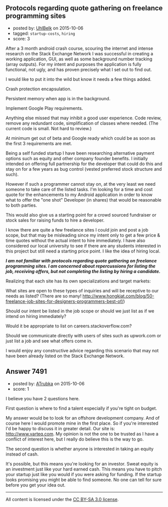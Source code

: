 ## Protocols regarding quote gathering on freelance programming sites

- posted by: [UhlBelk](https://stackexchange.com/users/4323060/uhlbelk) on 2015-10-06
- tagged: `startup-costs`, `hiring`
- score: 3


After a 3 month android crash course, scouring the internet and intense research on the Stack Exchange Network I was successful in creating a working application, GUI, as well as some background number tracking (array outputs).  For my intent and purposes the application is fully functional, not ugly, and has proven precisely what I set out to find out.

I would like to put it into the wild but know it needs a few things added.

Crash protection encapsulation.

Persistent memory when app is in the background.

Implement Google Play requirements.

Anything else  missed that may inhibit a good user experience.
Code review, remove any redundant code, simplification of classes where needed.
(The current code is small. Not hard to review.)

At minimum get out of beta and Google ready which could be as soon as the first 3 requirements are met. 

Being a self funded startup I have been researching alternative payment options such as equity and other company founder benefits. I initially intended on offering full partnership for the developer that could do this and stay on for a few years as bug control (vested preferred stock structure and such).

However if such a programmer cannot stay on, at the very least we need someone to take care of the listed tasks. 
I'm looking for a time and cost quote for the enhancements to my Android application in order to know what to offer the "one shot" Developer (in shares) that would be reasonable to both parties.  

This would also give us a starting point for a crowd sourced fundraiser or stock sales for raising funds to hire a developer.

I know there are quite a few freelance sites I could join and post a job scope, but that may be misleading since my intent only to get a few price & time quotes without the actual intent to hire immediately.  I have also considered our local university to see if there are any students interested in this project but still need a starting price point. I like the idea of hiring local. 

***I am not familiar with protocols regarding quote gathering on freelance programming sites.
I am concerned about repercussions for listing the job, receiving offers, but not completing the listing by hiring a candidate.***

Realizing that each site has its own specializations and target markets:

What sites are open to these types of inquiries and will be receptive to our needs as listed? (There are so many! http://www.hongkiat.com/blog/50-freelance-job-sites-for-designers-programmers-best-of/)

Should our intent be listed in the job scope or should we just list as if we intend on hiring immediately?

Would it be appropriate to list on careers.stackoverflow.com?

Should we communicate directly with users of sites such as upwork.com or just list a job and see what offers come in.

I would enjoy any constructive advice regarding this scenario that may not have been already listed on the Stack Exchange Network.


## Answer 7491

- posted by: [ATrubka](https://stackexchange.com/users/1052629/atrubka) on 2015-10-06
- score: 1

I believe you have 2 questions here.

First question is where to find a talent especially if you're tight on budget.

My answer would be to look for an offshore development company. And of course here I would promote mine in the first place. So if you're interested I'd be happy to discuss it in greater detail. Our site is: http://www.varteq.com. My opinion is not the one to be trusted as I have a conflict of interest here, but I really do believe this is the way to go.

The second question is whether anyone is interested in taking an equity instead of cash.

It's possible, but this means you're looking for an investor. Sweat equity is an investment just like your hard earned cash. This means you have to pitch your startup just like you would if you were asking for funding. If the startup looks promising you might be able to find someone. No one can tell for sure before you get your idea out.



---

All content is licensed under the [CC BY-SA 3.0 license](https://creativecommons.org/licenses/by-sa/3.0/).
